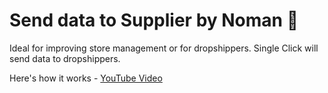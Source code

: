 # Send data to Supplier by Noman 🚚
Ideal for improving store management or for dropshippers. Single Click will send data to dropshippers. 

Here's how it works - [YouTube Video](https://youtu.be/0G4DSzmim0M)
